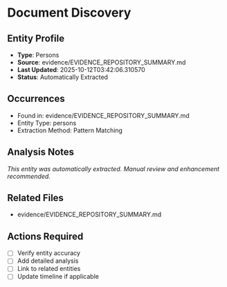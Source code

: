 # Document Discovery

## Entity Profile
- **Type**: Persons
- **Source**: evidence/EVIDENCE_REPOSITORY_SUMMARY.md
- **Last Updated**: 2025-10-12T03:42:06.310570
- **Status**: Automatically Extracted

## Occurrences
- Found in: evidence/EVIDENCE_REPOSITORY_SUMMARY.md
- Entity Type: persons
- Extraction Method: Pattern Matching

## Analysis Notes
*This entity was automatically extracted. Manual review and enhancement recommended.*

## Related Files
- evidence/EVIDENCE_REPOSITORY_SUMMARY.md

## Actions Required
- [ ] Verify entity accuracy
- [ ] Add detailed analysis
- [ ] Link to related entities
- [ ] Update timeline if applicable
